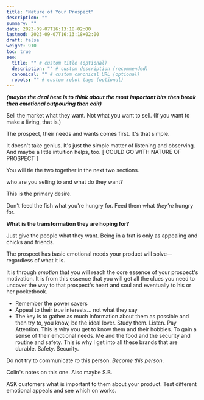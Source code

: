 ```yaml
---
title: "Nature of Your Prospect"
description: ""
summary: ""
date: 2023-09-07T16:13:18+02:00
lastmod: 2023-09-07T16:13:18+02:00
draft: false
weight: 910
toc: true
seo:
  title: "" # custom title (optional)
  description: "" # custom description (recommended)
  canonical: "" # custom canonical URL (optional)
  robots: "" # custom robot tags (optional)
---
```



***(maybe the deal here is to think about the most important bits then break then emotional outpouring then edit)***

Sell the market what they want. Not what you want to sell. (If you want to make a living, that is.)

The prospect, their needs and wants comes first. It's that simple.

It doesn't take genius. It's just the simple matter of listening and observing. And maybe a little intuition helps, too. [ COULD GO WITH NATURE OF PROSPECT ]

You will tie the two together in the next two sections.


who are you selling to and what do they want?

This is the primary desire.

Don't feed the fish what you're hungry for. Feed them what *they're* hungry for.

**What is the transformation they are hoping for?**

Just give the people what they want. Being in a frat is only as appealing and chicks and friends.

The prospect has basic emotional needs your product will solve&mdash;regardless of what it is.

It is through *emotion* that you will reach the core essence of your prospect's motivation. It is from this essence that you will get all the clues you need to uncover the way to that prospect's heart and soul and eventually to his or her pocketbook.

* Remember the power savers
* Appeal to their *true* interests... not what they say
* The key is to gather as much information about them as possible and then try to, you know, be the ideal lover. Study them. Listen. Pay Attention. This is why you get to know them and their hobbies. To gain a sense of their emotional needs. Me and the food and the security and routine and safety. This is why I get into all these brands that are durable. Safety. Security.

Do not try to communicate *to* this person. *Become this person*.

Colin's notes on this one. Also maybe S.B.

ASK customers what is important to them about your product. Test different emotional appeals and see which on works.
